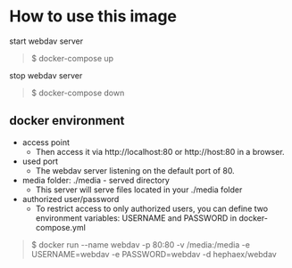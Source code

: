 # How to use this image

start webdav server
> $ docker-compose up

stop webdav server
> $ docker-compose down

## docker environment

* access point
  - Then access it via http://localhost:80 or http://host:80 in a browser.
* used port
  - The webdav server listening on the default port of 80.
* media folder: ./media - served directory
  - This server will serve files located in your ./media folder
* authorized user/password
  - To restrict access to only authorized users, you can define two environment variables: USERNAME and PASSWORD in docker-compose.yml
> $ docker run --name webdav -p 80:80 -v /media:/media -e USERNAME=webdav -e PASSWORD=webdav -d hephaex/webdav
